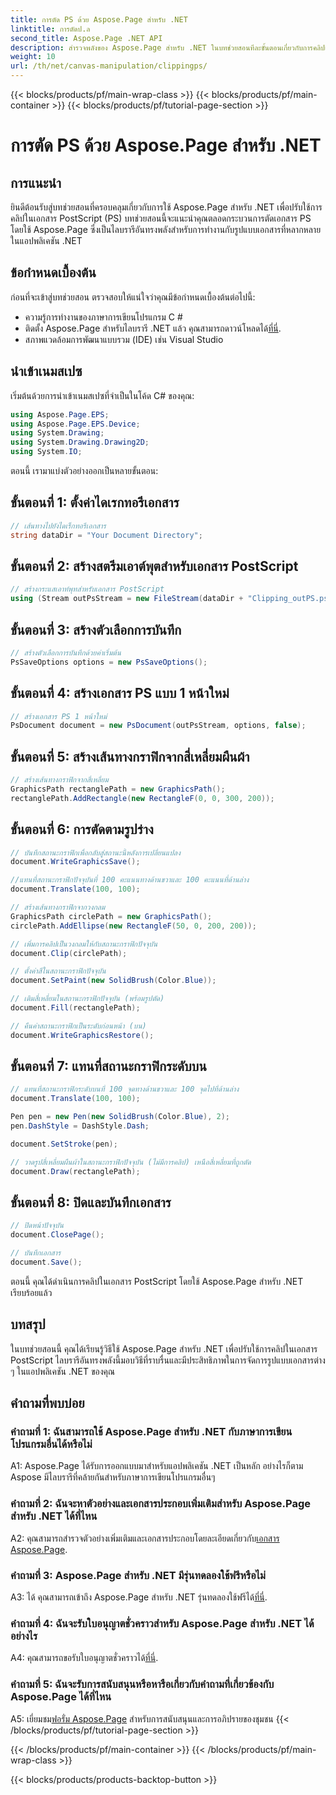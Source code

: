 ```yaml
---
title: การตัด PS ด้วย Aspose.Page สำหรับ .NET
linktitle: การตัดป.ล
second_title: Aspose.Page .NET API
description: สำรวจพลังของ Aspose.Page สำหรับ .NET ในบทช่วยสอนทีละขั้นตอนเกี่ยวกับการคลิปเอกสาร PostScript เรียนรู้เพื่อเพิ่มความสามารถในการประมวลผลเอกสารของคุณได้อย่างง่ายดาย
weight: 10
url: /th/net/canvas-manipulation/clippingps/
---
```


{{< blocks/products/pf/main-wrap-class >}}
{{< blocks/products/pf/main-container >}}
{{< blocks/products/pf/tutorial-page-section >}}

# การตัด PS ด้วย Aspose.Page สำหรับ .NET

## การแนะนำ

ยินดีต้อนรับสู่บทช่วยสอนที่ครอบคลุมเกี่ยวกับการใช้ Aspose.Page สำหรับ .NET เพื่อปรับใช้การคลิปในเอกสาร PostScript (PS) บทช่วยสอนนี้จะแนะนำคุณตลอดกระบวนการตัดเอกสาร PS โดยใช้ Aspose.Page ซึ่งเป็นไลบรารีอันทรงพลังสำหรับการทำงานกับรูปแบบเอกสารที่หลากหลายในแอปพลิเคชัน .NET

## ข้อกำหนดเบื้องต้น

ก่อนที่จะเข้าสู่บทช่วยสอน ตรวจสอบให้แน่ใจว่าคุณมีข้อกำหนดเบื้องต้นต่อไปนี้:

- ความรู้การทำงานของภาษาการเขียนโปรแกรม C #
-  ติดตั้ง Aspose.Page สำหรับไลบรารี .NET แล้ว คุณสามารถดาวน์โหลดได้[ที่นี่](https://releases.aspose.com/page/net/).
- สภาพแวดล้อมการพัฒนาแบบรวม (IDE) เช่น Visual Studio

## นำเข้าเนมสเปซ

เริ่มต้นด้วยการนำเข้าเนมสเปซที่จำเป็นในโค้ด C# ของคุณ:

```csharp
using Aspose.Page.EPS;
using Aspose.Page.EPS.Device;
using System.Drawing;
using System.Drawing.Drawing2D;
using System.IO;
```

ตอนนี้ เรามาแบ่งตัวอย่างออกเป็นหลายขั้นตอน:

## ขั้นตอนที่ 1: ตั้งค่าไดเรกทอรีเอกสาร

```csharp
// เส้นทางไปยังไดเร็กทอรีเอกสาร
string dataDir = "Your Document Directory";
```

## ขั้นตอนที่ 2: สร้างสตรีมเอาต์พุตสำหรับเอกสาร PostScript

```csharp
// สร้างกระแสเอาท์พุทสำหรับเอกสาร PostScript
using (Stream outPsStream = new FileStream(dataDir + "Clipping_outPS.ps", FileMode.Create))
```

## ขั้นตอนที่ 3: สร้างตัวเลือกการบันทึก

```csharp
// สร้างตัวเลือกการบันทึกด้วยค่าเริ่มต้น
PsSaveOptions options = new PsSaveOptions();
```

## ขั้นตอนที่ 4: สร้างเอกสาร PS แบบ 1 หน้าใหม่

```csharp
// สร้างเอกสาร PS 1 หน้าใหม่
PsDocument document = new PsDocument(outPsStream, options, false);
```

## ขั้นตอนที่ 5: สร้างเส้นทางกราฟิกจากสี่เหลี่ยมผืนผ้า

```csharp
// สร้างเส้นทางกราฟิกจากสี่เหลี่ยม
GraphicsPath rectanglePath = new GraphicsPath();
rectanglePath.AddRectangle(new RectangleF(0, 0, 300, 200));
```

## ขั้นตอนที่ 6: การตัดตามรูปร่าง

```csharp
// บันทึกสถานะกราฟิกเพื่อกลับสู่สถานะนี้หลังการเปลี่ยนแปลง
document.WriteGraphicsSave();

//แทนที่สถานะกราฟิกปัจจุบันที่ 100 คะแนนทางด้านขวาและ 100 คะแนนที่ด้านล่าง
document.Translate(100, 100);

// สร้างเส้นทางกราฟิกจากวงกลม
GraphicsPath circlePath = new GraphicsPath();
circlePath.AddEllipse(new RectangleF(50, 0, 200, 200));

// เพิ่มการคลิปเป็นวงกลมให้กับสถานะกราฟิกปัจจุบัน
document.Clip(circlePath);

// ตั้งค่าสีในสถานะกราฟิกปัจจุบัน
document.SetPaint(new SolidBrush(Color.Blue));

// เติมสี่เหลี่ยมในสถานะกราฟิกปัจจุบัน (พร้อมรูปตัด)
document.Fill(rectanglePath);

// คืนค่าสถานะกราฟิกเป็นระดับก่อนหน้า (บน)
document.WriteGraphicsRestore();
```

## ขั้นตอนที่ 7: แทนที่สถานะกราฟิกระดับบน

```csharp
// แทนที่สถานะกราฟิกระดับบนที่ 100 จุดทางด้านขวาและ 100 จุดไปที่ด้านล่าง
document.Translate(100, 100);

Pen pen = new Pen(new SolidBrush(Color.Blue), 2);
pen.DashStyle = DashStyle.Dash;

document.SetStroke(pen);

// วาดรูปสี่เหลี่ยมผืนผ้าในสถานะกราฟิกปัจจุบัน (ไม่มีการคลิป) เหนือสี่เหลี่ยมที่ถูกตัด
document.Draw(rectanglePath);
```

## ขั้นตอนที่ 8: ปิดและบันทึกเอกสาร

```csharp
// ปิดหน้าปัจจุบัน
document.ClosePage();

// บันทึกเอกสาร
document.Save();
```

ตอนนี้ คุณได้ดำเนินการคลิปในเอกสาร PostScript โดยใช้ Aspose.Page สำหรับ .NET เรียบร้อยแล้ว

## บทสรุป

ในบทช่วยสอนนี้ คุณได้เรียนรู้วิธีใช้ Aspose.Page สำหรับ .NET เพื่อปรับใช้การคลิปในเอกสาร PostScript ไลบรารีอันทรงพลังนี้มอบวิธีที่ราบรื่นและมีประสิทธิภาพในการจัดการรูปแบบเอกสารต่าง ๆ ในแอปพลิเคชัน .NET ของคุณ

## คำถามที่พบบ่อย

### คำถามที่ 1: ฉันสามารถใช้ Aspose.Page สำหรับ .NET กับภาษาการเขียนโปรแกรมอื่นได้หรือไม่

A1: Aspose.Page ได้รับการออกแบบมาสำหรับแอปพลิเคชัน .NET เป็นหลัก อย่างไรก็ตาม Aspose มีไลบรารีที่คล้ายกันสำหรับภาษาการเขียนโปรแกรมอื่นๆ

### คำถามที่ 2: ฉันจะหาตัวอย่างและเอกสารประกอบเพิ่มเติมสำหรับ Aspose.Page สำหรับ .NET ได้ที่ไหน

 A2: คุณสามารถสำรวจตัวอย่างเพิ่มเติมและเอกสารประกอบโดยละเอียดเกี่ยวกับ[เอกสาร Aspose.Page](https://reference.aspose.com/page/net/).

### คำถามที่ 3: Aspose.Page สำหรับ .NET มีรุ่นทดลองใช้ฟรีหรือไม่

 A3: ได้ คุณสามารถเข้าถึง Aspose.Page สำหรับ .NET รุ่นทดลองใช้ฟรีได้[ที่นี่](https://releases.aspose.com/).

### คำถามที่ 4: ฉันจะรับใบอนุญาตชั่วคราวสำหรับ Aspose.Page สำหรับ .NET ได้อย่างไร

 A4: คุณสามารถขอรับใบอนุญาตชั่วคราวได้[ที่นี่](https://purchase.aspose.com/temporary-license/).

### คำถามที่ 5: ฉันจะรับการสนับสนุนหรือหารือเกี่ยวกับคำถามที่เกี่ยวข้องกับ Aspose.Page ได้ที่ไหน

 A5: เยี่ยมชม[ฟอรั่ม Aspose.Page](https://forum.aspose.com/c/page/39) สำหรับการสนับสนุนและการอภิปรายของชุมชน
{{< /blocks/products/pf/tutorial-page-section >}}

{{< /blocks/products/pf/main-container >}}
{{< /blocks/products/pf/main-wrap-class >}}

{{< blocks/products/products-backtop-button >}}

